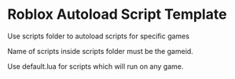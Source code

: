 # Roblox Autoload Script Template

Use scripts folder to autoload scripts for specific games

Name of scripts inside scripts folder must be the gameid.

Use default.lua for scripts which will run on any game.
